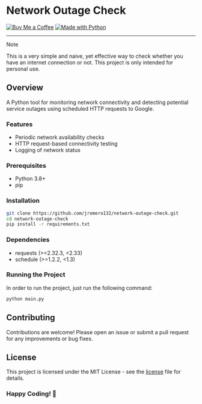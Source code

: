 # Network Outage Check

[![Buy Me a Coffee](https://img.shields.io/badge/Buy%20Me%20a%20Coffee-ffdd00?logo=buy-me-a-coffee&logoColor=black)](<https://buymeacoffee.com/jromero132> "Buy Me a Coffee - jromero132")
[![Made with Python](https://img.shields.io/badge/Python->=3.8-blue?logo=python&logoColor=white)](<https://python.org> "Go to Python homepage")

---

> [!NOTE]  
> This is a very simple and naive, yet effective way to check whether you have an internet connection or not. This
> project is only intended for personal use.

## Overview

A Python tool for monitoring network connectivity and detecting potential service outages using scheduled HTTP requests
to Google.

### Features

- Periodic network availability checks
- HTTP request-based connectivity testing
- Logging of network status

### Prerequisites

- Python 3.8+
- pip

### Installation

```bash
git clone https://github.com/jromero132/network-outage-check.git
cd network-outage-check
pip install -r requirements.txt
```

### Dependencies

- requests (>=2.32.3, <2.33)
- schedule (>=1.2.2, <1.3)

### Running the Project

In order to run the project, just run the following command:

```bash
python main.py
```

## Contributing

Contributions are welcome! Please open an issue or submit a pull request for any improvements or bug fixes.

## License

This project is licensed under the MIT License - see the [license](license) file for details.

### Happy Coding! 🚀
